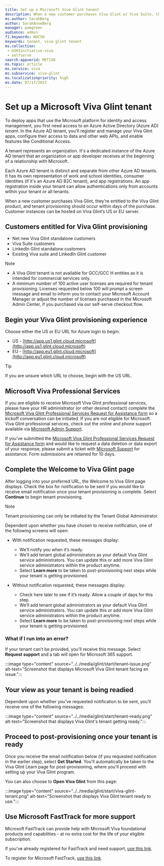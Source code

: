 ```yaml
---
title: Set up a Microsoft Viva Glint tenant
description: When a new customer purchases Viva Glint or Viva Suite, they're entitled to the Viva Glint product, and tenant provisioning should occur within days. 
ms.author: SarahBerg
author: SarahAnneBerg
manager: pamgreen
audience: admin
f1.keywords: NOCSH
keywords: tenant, viva glint tenant
ms.collection: 
 - m365initiative-viva
 - selfserve
search-appverid: MET150
ms.topic: article
ms.service: viva
ms.subservice: viva-glint
ms.localizationpriority: high
ms.date: 07/17/2023
---
```


# Set up a Microsoft Viva Glint tenant

To deploy apps that use the Microsoft platform for identity and access management, you first need access to an Azure Active Directory (Azure AD) *tenant*. In the Azure AD tenant, you'll register and manage your Viva Glint apps, configure their access to data and other web APIs, and enable features like Conditional Access. 

A tenant represents an organization. It's a dedicated instance of the Azure AD tenant that an organization or app developer receives at the beginning of a relationship with Microsoft. 

Each Azure AD tenant is distinct and separate from other Azure AD tenants. It has its own representation of work and school identities, consumer identities (if it's an Azure AD B2C tenant), and app registrations. An app registration inside your tenant can allow authentications only from accounts within your tenant or all tenants. 

When a new customer purchases Viva Glint, they're entitled to the Viva Glint product, and tenant provisioning should occur within days of the purchase. Customer instances can be hosted on Viva Glint’s US or EU server. 

## Customers entitled for Viva Glint provisioning 

- Net new Viva Glint standalone customers
- Viva Suite customers
- LinkedIn Glint standalone customers
- Existing Viva suite and LinkedIn Glint customer

> [!NOTE]
>
> - A Viva Glint tenant is not available for GCC/GCC H entities as it is intended for commercial services only.
> - A minimum number of 100 active user licenses are required for tenant provisioning. Licenses requested below 100 will prompt a screen message and email to inform you to contact your Microsoft Account Manager or adjust the number of licenses purchased in the Microsoft Admin Center, if you purchased via our self-serve checkout flow. 

## Begin your Viva Glint provisioning experience

Choose either the US or EU URL for Azure login to begin:

- US - [http://app.us1.glint.cloud.microsoft](http://app.us1.glint.cloud.microsoft)
- EU - [http://app.eu1.glint.cloud.microsoft](http://app.eu1.glint.cloud.microsoft)

>[!TIP]
> If you are unsure which URL to choose, begin with the US URL.

## Microsoft Viva Professional Services

If you are eligible to receive Microsoft Viva Glint professional services, please have your HR administrator (or other desired contact) complete the [Microsoft Viva Glint Professional Services Request for Assistance form](https://forms.office.com/Pages/ResponsePage.aspx?id=v4j5cvGGr0GRqy180BHbR8T1UE_ImtJJnIECppPzUA9UNEhTSkY4VENCS1MxVE5QMkxCNVBDMzk1VS4u) so a kickoff conversation can be initiated. If you are not eligible for Microsoft Viva Glint professional services, check out the online and phone support available via [Microsoft Admin Support](/microsoft-365/admin/get-help-support).  

If you’ve submitted the [Microsoft Viva Glint Professional Services Request for Assistance form](https://forms.office.com/Pages/ResponsePage.aspx?id=v4j5cvGGr0GRqy180BHbR8T1UE_ImtJJnIECppPzUA9UNEhTSkY4VENCS1MxVE5QMkxCNVBDMzk1VS4u) and would like to request a data deletion or data export of your response, please submit a ticket with [Microsoft Support](/microsoft-365/admin/get-help-support) for assistance. Form submissions are retained for 10 days.  

## Complete the Welcome to Viva Glint page

After logging into your preferred URL, the Welcome to Viva Glint page displays. Check the box for notification to be sent if you would like to receive email notification once your tenant provisioning is complete. Select **Continue** to begin tenant provisioning.

>[!NOTE]
> Tenant provisioning can only be initiated by the Tenant Global Administrator. 

Dependent upon whether you have chosen to receive notification, one of the following screens will open: 

- With notification requested, these messages display: 
    - We’ll notify you when it’s ready.  
    - We’ll add tenant global administrators as your default Viva Glint service administrators. You can update this or add more Viva Glint service administrators within the product anytime.  
    - Select **Learn more** to be taken to post-provisioning next steps while your tenant is getting provisioned. 

- Without notification requested, these messages display: 
    - Check here later to see if it’s ready. Allow a couple of days for this step. 
    - We’ll add tenant global administrators as your default Viva Glint service administrators. You can update this or add more Viva Glint service administrators within the product anytime. 
    - Select **Learn more** to be taken to post-provisioning next steps while your tenant is getting provisioned.

### What if I run into an error?

If your tenant can't be provided, you'll receive this message. Select **Request support** and a tab will open for Microsoft 365 support.

:::image type="content" source="../../media/glint/start/tenant-issue.png" alt-text="Screenshot that displays Microsoft Viva Glint tenant facing an issue.":::

## Your view as your tenant is being readied

Dependent upon whether you’ve requested notification to be sent, you’ll receive one of the following messages: 

:::image type="content" source="../../media/glint/start/tenant-ready.png" alt-text="Screenshot that displays Viva Glint's tenant getting ready.":::

## Proceed to post-provisioning once your tenant is ready

Once you receive the email notification below (if you requested notification in the earlier step), select **Get Started**. You'll automatically be taken to the Viva Glint Learn page for post-provisioning, where you'll proceed with setting up your Viva Glint program. 

You can also choose to **Open Viva Glint** from this page:

:::image type="content" source="../../media/glint/start/viva-glint-tenant.png" alt-text="Screenshot that displays Viva Glint tenant ready to use.":::

## Use Microsoft FastTrack for more support 

Microsoft FastTrack can provide help with Microsoft Viva foundational products and capabilities - at no extra cost for the life of your eligible subscription. 

If you’ve already registered for FastTrack and need support, [use this link](https://www.microsoft.com/fasttrack/microsoft-viva).

To register for Microsoft FastTrack, [use this link](https://fasttrack.microsoft.com/v2/register).
